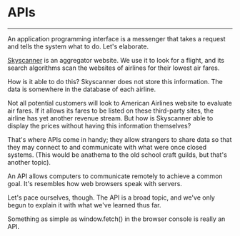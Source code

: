 # APIs
---

An application programming interface is a messenger that takes a request and
tells the system what to do.  Let's elaborate.

[Skyscanner](https://www.skyscanner.com) is an aggregator website. We use it to look for a flight, and its
search algorithms scan the websites of airlines for their lowest air fares. 

How is it able to do this?  Skyscanner does not store this information. The
data is somewhere in the database of each airline.

Not all potential customers will look to American Airlines website to
evaluate air fares. If it allows its fares to be listed on these third-party sites, the airline has
yet another revenue stream. But how is Skyscanner able to display the prices without having this 
information themselves?

That's where APIs come in handy; they allow strangers to share data so
that they may connect to and communicate with what were once closed systems.
(This would be anathema to the old school craft guilds, but that's another topic).

An API allows computers to communicate remotely to achieve a common goal. It's resembles
how web browsers speak with servers. 

Let's pace ourselves, though. The API is a broad topic, and we've only
begun to explain it with what we've learned thus far.

Something as simple as window.fetch() in the browser console is really an API. 



